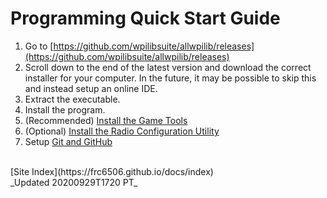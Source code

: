 # Programming Quick Start Guide

1. Go to [https://github.com/wpilibsuite/allwpilib/releases](https://github.com/wpilibsuite/allwpilib/releases)
2. Scroll down to the end of the latest version and download the correct installer for your computer.  In the future, it may be possible to skip this and instead setup an online IDE.
3. Extract the executable.
4. Install the program.
5. (Recommended) [Install the Game Tools](https://docs.wpilib.org/en/stable/docs/getting-started/getting-started-frc-control-system/frc-game-tools.html#installing-the-frc-game-tools)
6. (Optional) [Install the Radio Configuration Utility](https://docs.wpilib.org/en/stable/docs/getting-started/getting-started-frc-control-system/offline-installation-preparations.html)
7. Setup [Git and GitHub](setupGitHub)

</br>
[Site Index](https://frc6506.github.io/docs/index)

</br>
_Updated 20200929T1720 PT_
